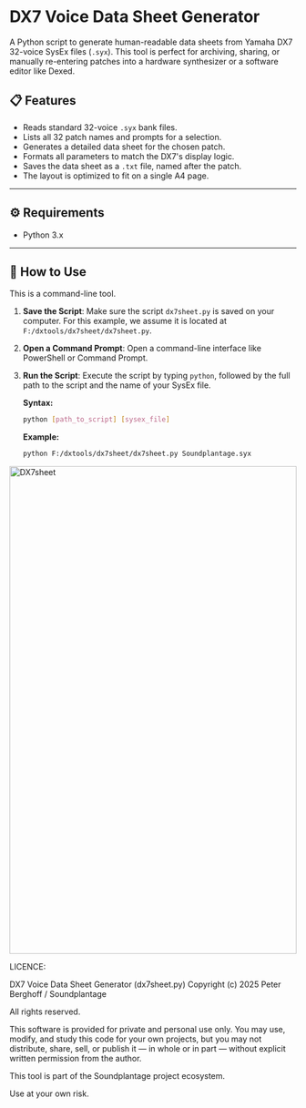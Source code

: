 # DX7 Voice Data Sheet Generator

A Python script to generate human-readable data sheets from Yamaha DX7 32-voice SysEx files (`.syx`). This tool is perfect for archiving, sharing, or manually re-entering patches into a hardware synthesizer or a software editor like Dexed.

## 📋 Features

-   Reads standard 32-voice `.syx` bank files.
-   Lists all 32 patch names and prompts for a selection.
-   Generates a detailed data sheet for the chosen patch.
-   Formats all parameters to match the DX7's display logic.
-   Saves the data sheet as a `.txt` file, named after the patch.
-   The layout is optimized to fit on a single A4 page.

---
## ⚙️ Requirements

-   Python 3.x

---
## 🚀 How to Use

This is a command-line tool.

1.  **Save the Script**: Make sure the script `dx7sheet.py` is saved on your computer. For this example, we assume it is located at `F:/dxtools/dx7sheet/dx7sheet.py`.

2.  **Open a Command Prompt**: Open a command-line interface like PowerShell or Command Prompt.

3.  **Run the Script**: Execute the script by typing `python`, followed by the full path to the script and the name of your SysEx file.

    **Syntax:**
    ```bash
    python [path_to_script] [sysex_file]
    ```

    **Example:**
    ```bash
    python F:/dxtools/dx7sheet/dx7sheet.py Soundplantage.syx
<img width="504" height="857" alt="DX7sheet" src="https://github.com/user-attachments/assets/948f35f1-2fc5-4dbb-bbf8-e139ac2308be" />

LICENCE:

DX7 Voice Data Sheet Generator (dx7sheet.py)
Copyright (c) 2025 Peter Berghoff / Soundplantage

All rights reserved.

This software is provided for private and personal use only.
You may use, modify, and study this code for your own projects,
but you may not distribute, share, sell, or publish it — in whole
or in part — without explicit written permission from the author.

This tool is part of the Soundplantage project ecosystem.

Use at your own risk.
